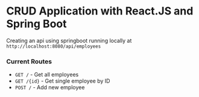# CRUD Application with React.JS and Spring Boot

Creating an api using springboot running locally at `http://localhost:8080/api/employees` 

### Current Routes

- `GET /` - Get all employees
- `GET /{id}` - Get single employee by ID
- `POST /` - Add new employee
